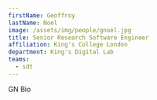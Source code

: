 ```yaml
---
firstName: Geoffroy
lastName: Noel
image: /assets/img/people/gnoel.jpg
title: Senior Research Software Engineer
affiliation: King's College London
department: King's Digital Lab
teams:
  - sdt
---
```


GN Bio
